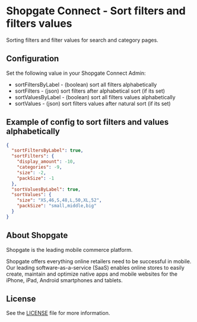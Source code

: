 # Shopgate Connect - Sort filters and filters values

Sorting filters and filter values for search and category pages.

## Configuration

Set the following value in your Shopgate Connect Admin:

* sortFiltersByLabel - (boolean) sort all filters alphabetically
* sortFilters - (json) sort filters after alphabetical sort (if its set)
* sortValuesByLabel - (boolean) sort all filters values alphabetically
* sortValues - (json) sort filters values after natural sort (if its set)

## Example of config to sort filters and values alphabetically
```json
{
  "sortFiltersByLabel": true,
  "sortFilters": {
    "display_amount": -10,
    "categories": -9,
    "size": -2,
    "packSize": -1
  },
  "sortValuesByLabel": true,
  "sortValues": {
    "size": "XS,46,S,48,L,50,XL,52",
    "packSize": "small,middle,big"
  }
}
```

## About Shopgate

Shopgate is the leading mobile commerce platform.

Shopgate offers everything online retailers need to be successful in mobile. Our leading
software-as-a-service (SaaS) enables online stores to easily create, maintain and optimize native
apps and mobile websites for the iPhone, iPad, Android smartphones and tablets.
## License
See the [LICENSE](./LICENSE) file for more information.
